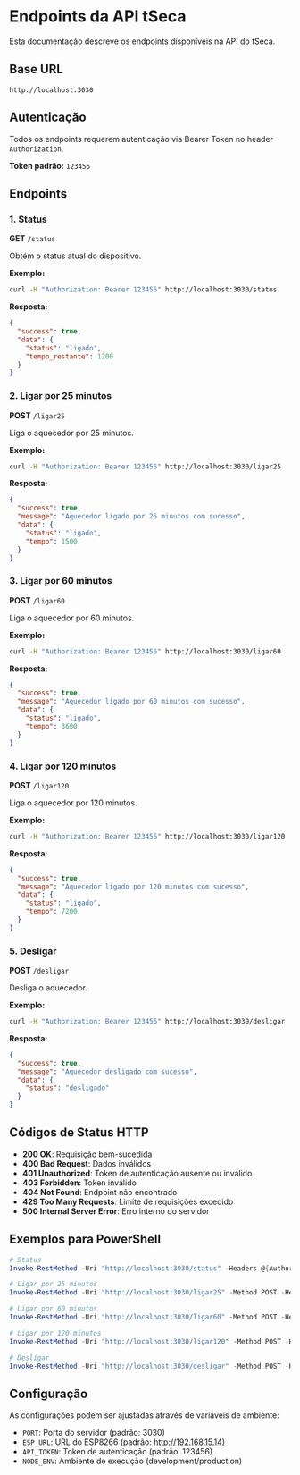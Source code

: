 # Endpoints da API tSeca

Esta documentação descreve os endpoints disponíveis na API do tSeca.

## Base URL
```
http://localhost:3030
```

## Autenticação
Todos os endpoints requerem autenticação via Bearer Token no header `Authorization`.

**Token padrão:** `123456`

## Endpoints

### 1. Status
**GET** `/status`

Obtém o status atual do dispositivo.

**Exemplo:**
```bash
curl -H "Authorization: Bearer 123456" http://localhost:3030/status
```

**Resposta:**
```json
{
  "success": true,
  "data": {
    "status": "ligado",
    "tempo_restante": 1200
  }
}
```

### 2. Ligar por 25 minutos
**POST** `/ligar25`

Liga o aquecedor por 25 minutos.

**Exemplo:**
```bash
curl -H "Authorization: Bearer 123456" http://localhost:3030/ligar25
```

**Resposta:**
```json
{
  "success": true,
  "message": "Aquecedor ligado por 25 minutos com sucesso",
  "data": {
    "status": "ligado",
    "tempo": 1500
  }
}
```

### 3. Ligar por 60 minutos
**POST** `/ligar60`

Liga o aquecedor por 60 minutos.

**Exemplo:**
```bash
curl -H "Authorization: Bearer 123456" http://localhost:3030/ligar60
```

**Resposta:**
```json
{
  "success": true,
  "message": "Aquecedor ligado por 60 minutos com sucesso",
  "data": {
    "status": "ligado",
    "tempo": 3600
  }
}
```

### 4. Ligar por 120 minutos
**POST** `/ligar120`

Liga o aquecedor por 120 minutos.

**Exemplo:**
```bash
curl -H "Authorization: Bearer 123456" http://localhost:3030/ligar120
```

**Resposta:**
```json
{
  "success": true,
  "message": "Aquecedor ligado por 120 minutos com sucesso",
  "data": {
    "status": "ligado",
    "tempo": 7200
  }
}
```

### 5. Desligar
**POST** `/desligar`

Desliga o aquecedor.

**Exemplo:**
```bash
curl -H "Authorization: Bearer 123456" http://localhost:3030/desligar
```

**Resposta:**
```json
{
  "success": true,
  "message": "Aquecedor desligado com sucesso",
  "data": {
    "status": "desligado"
  }
}
```

## Códigos de Status HTTP

- **200 OK**: Requisição bem-sucedida
- **400 Bad Request**: Dados inválidos
- **401 Unauthorized**: Token de autenticação ausente ou inválido
- **403 Forbidden**: Token inválido
- **404 Not Found**: Endpoint não encontrado
- **429 Too Many Requests**: Limite de requisições excedido
- **500 Internal Server Error**: Erro interno do servidor

## Exemplos para PowerShell

```powershell
# Status
Invoke-RestMethod -Uri "http://localhost:3030/status" -Headers @{Authorization="Bearer 123456"}

# Ligar por 25 minutos
Invoke-RestMethod -Uri "http://localhost:3030/ligar25" -Method POST -Headers @{Authorization="Bearer 123456"}

# Ligar por 60 minutos
Invoke-RestMethod -Uri "http://localhost:3030/ligar60" -Method POST -Headers @{Authorization="Bearer 123456"}

# Ligar por 120 minutos
Invoke-RestMethod -Uri "http://localhost:3030/ligar120" -Method POST -Headers @{Authorization="Bearer 123456"}

# Desligar
Invoke-RestMethod -Uri "http://localhost:3030/desligar" -Method POST -Headers @{Authorization="Bearer 123456"}
```

## Configuração

As configurações podem ser ajustadas através de variáveis de ambiente:

- `PORT`: Porta do servidor (padrão: 3030)
- `ESP_URL`: URL do ESP8266 (padrão: http://192.168.15.14)
- `API_TOKEN`: Token de autenticação (padrão: 123456)
- `NODE_ENV`: Ambiente de execução (development/production)
